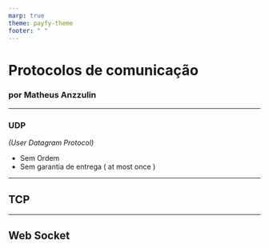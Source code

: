 ```yaml
---
marp: true
theme: payfy-theme
footer: " "
---
```

<!-- _class: lead -->
# Protocolos de comunicação
### por Matheus Anzzulin
---
### UDP
  *(User Datagram Protocol)*

  - Sem Ordem
  - Sem garantia de entrega ( at most once )

---
## TCP

---
## Web Socket
